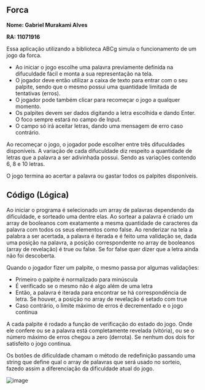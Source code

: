 ## Forca

**Nome: Gabriel Murakami Alves**

**RA: 11071916**

Essa aplicação utilizando a biblioteca ABCg simula o funcionamento de um jogo da forca.

- Ao iniciar o jogo escolhe uma palavra previamente definida na difuculdade fácil e monta a sua representação na tela.
- O jogador deve então utilizar a caixa de texto para entrar com o seu palpite, sendo que o mesmo possui uma
quantidade limitada de tentativas (erros).
- O jogador pode também clicar para recomeçar o jogo a qualquer momento.
- Os palpites devem ser dados digitando a letra escolhida e dando Enter. O foco sempre estará no campo de Input.
- O campo só irá aceitar letras, dando uma mensagem de erro caso contrário.

Ao recomeçar o jogo, o jogador pode escolher entre três difuculdades disponíveis. A variação de cada difuculdade
diz respeito a quantidade de letras que a palavra a ser adivinhada possui. Sendo as variações contendo 6, 8 e 10 letras.

O jogo termina ao acertar a palavra ou gastar todos os palpites disponíveis.

## Código (Lógica)

Ao iniciar o programa é selecionado um array de palavras dependendo da dificuldade, e sorteado uma dentre elas. 
Ao sortear a palavra é criado um array de booleanos com exatamente a mesma quantidade de caracteres da palavra com todos os seus elementos como false.
Ao renderizar na tela a palabra a ser acertada, a palavra é iterada e é feito uma validação se, dada uma posição na palavra, a posição
correspondente no array de booleanos (array de revelação) é true ou false. Se for false quer dizer que a letra ainda não foi descoberta.

Quando o jogador fizer um palpite, o mesmo passa por algumas validações:
- Primeiro o palpite é normalizado para minúscula
- É verificado se o mesmo não é algo além de uma letra
- Então, a palavra é iterada para encontrar se há correspondência de letra. Se houver, a posição no array de revelação é setado com true
- Caso contrário, o limite máximo de erros é decrementado e o jogo continua

A cada palpite é rodado a função de verificação do estado do jogo. Onde ele confere ou se a palavra está completamente revelada (vitória), ou se
o número máximo de erros chegou a zero (derrota). Se nenhum dos dois for satisfeito o jogo continua.

Os botões de dificuldade chamam o método de redefinição passando uma string que define qual o array de palavras que será usado no sorteio, fazedo assim
a diferenciação da dificuldade atual do jogo.

![image](https://user-images.githubusercontent.com/56936297/194776371-31e03dd3-afc8-44e9-b750-54fe2f87bac2.png)
